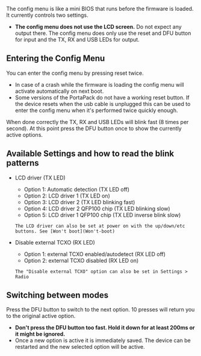 The config menu is like a mini BIOS that runs before the firmware is loaded. It currently controls two settings.

* **The config menu does not use the LCD screen.** Do not expect any output there. The config menu does only use the reset and DFU button for input and the TX, RX and USB LEDs for output.

## Entering the Config Menu
You can enter the config menu by pressing reset twice.
* In case of a crash while the firmware is loading the config menu will activate automatically on next boot.
* Some versions of the PortaPack do not have a working reset button. If the device resets when the usb cable is unplugged this can be used to enter the config menu when it's performed twice quickly enough.

When done correctly the TX, RX and USB LEDs will blink fast (8 times per second). At this point press the DFU button once to show the currently active options.

## Available Settings and how to read the blink patterns
* LCD driver (TX LED)
  * Option 1: Automatic detection (TX LED off)
  * Option 2: LCD driver 1 (TX LED on)
  * Option 3: LCD driver 2 (TX LED blinking fast)
  * Option 4: LCD driver 2 QFP100 chip (TX LED blinking slow)
  * Option 5: LCD driver 1 QFP100 chip (TX LED inverse blink slow)

  ```The LCD driver can also be set at power on with the up/down/etc buttons. See [Won't boot](Won't-boot)```

* Disable external TCXO (RX LED)
  * Option 1: external TCXO enabled/autodetect (RX LED off)
  * Option 2: external TCXO disabled (RX LED on)

  ```The "Disable external TCXO" option can also be set in Settings > Radio```

## Switching between modes
Press the DFU button to switch to the next option. 10 presses will return you to the original active option.
* **Don't press the DFU button too fast. Hold it down for at least 200ms or it might be ignored.**
* Once a new option is active it is immediately saved. The device can be restarted and the new selected option will be active.